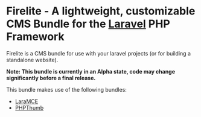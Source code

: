 # Firelite - A lightweight, customizable CMS Bundle for the [Laravel](http://laravel.com) PHP Framework

Firelite is a CMS bundle for use with your laravel projects (or for building a standalone website).

**Note: This bundle is currently in an Alpha state, code may change significantly before a final release.**

This bundle makes use of the following bundles:
- [LaraMCE](http://bundles.laravel.com/bundle/laramce)
- [PHPThumb](https://github.com/javiervd/phpthumb-bundle)

